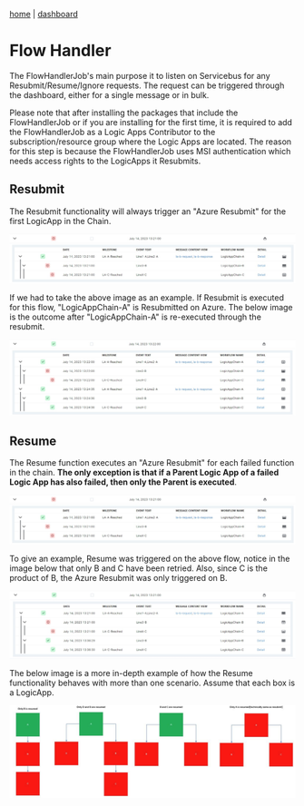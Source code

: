 [home](../README.md) | [dashboard](dashboard.md)

# Flow Handler

The FlowHandlerJob's main purpose it to listen on Servicebus for any Resubmit/Resume/Ignore requests. The request can be triggered through the dashboard, either for a single message or in bulk.

Please note that after installing the packages that include the FlowHandlerJob or if you are installing for the first time, it is required to add the FlowHandlerJob as a Logic Apps Contributor to the subscription/resource group where the Logic Apps are located. The reason for this step is because the FlowHandlerJob uses MSI authentication which needs access rights to the LogicApps it Resubmits.

## Resubmit

The Resubmit functionality will always trigger an "Azure Resubmit" for the first LogicApp in the Chain.

![resubmit](../images/dashboard/FlowHandler/fh-resubmit1.jpg)

If we had to take the above image as an example. If Resubmit is executed for this flow, "LogicAppChain-A" is Resubmitted on Azure. The below image is the outcome after "LogicAppChain-A" is re-executed through the resubmit.

![resubmit](../images/dashboard/FlowHandler/fh-resubmit2.jpg)

## Resume

The Resume function executes an "Azure Resubmit" for each failed function in the chain. **The only exception is that if a Parent Logic App of a failed Logic App has also failed, then only the Parent is executed**.

![resume](../images/dashboard/FlowHandler/fh-resubmit1.jpg)

To give an example, Resume was triggered on the above flow, notice in the image below that only B and C have been retried. Also, since C is the product of B, the Azure Resubmit was only triggered on B.

![resume](../images/dashboard/FlowHandler/fh-resume1.jpg)

The below image is a more in-depth example of how the Resume functionality behaves with more than one scenario. Assume that each box is a LogicApp.

![resume detail](../images/fh-detail.png)

